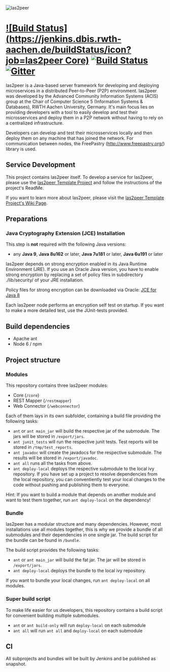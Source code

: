 ![las2peer](https://rwth-acis.github.io/las2peer/logo/vector/las2peer-logo.svg)

# [![Build Status](https://jenkins.dbis.rwth-aachen.de/buildStatus/icon?job=las2peer Core)](https://jenkins.dbis.rwth-aachen.de/job/las2peer%20Core/) [![Build Status](https://travis-ci.org/rwth-acis/las2peer.svg?branch=master)](https://travis-ci.org/rwth-acis/las2peer) [![Gitter](https://badges.gitter.im/Join%20Chat.svg)](https://gitter.im/rwth-acis/las2peer)

las2peer is a Java-based server framework for developing and deploying microservices in a distributed Peer-to-Peer (P2P) environment. las2peer was developed by the Advanced Community Information Systems (ACIS) group at the Chair of Computer Science 5 (Information Systems & Databases), RWTH Aachen University, Germany. It's main focus lies on providing developers with a tool to easily develop and test their microsservices and deploy them in a P2P network without having to rely on a centralized infrastructure.

Developers can develop and test their microsservices locally and then deploy them on any machine that has joined the network. For communication between nodes, the FreePastry (http://www.freepastry.org/) library is used.

## Service Development
This project contains las2peer itself. To develop a service for las2peer, please use the
[las2peer Template Project](https://github.com/rwth-acis/las2peer-Template-Project/) and follow the instructions of the project's ReadMe.  

If you want to learn more about las2peer, please visit the [las2peer Template Project's Wiki Page](https://github.com/rwth-acis/las2peer-Template-Project/wiki).

## Preparations

### Java Cryptography Extension (JCE) Installation

This step is **not** required with the following Java versions:
* any **Java 9**, **Java 8u162** or later, **Java 7u181** or later, **Java 6u191** or later

las2peer depends on strong encryption enabled in its Java Runtime Environment (JRE).
If you use an Oracle Java version, you have to enable strong encryption by replacing a set of policy files in subdirectory ./lib/security/ of your JRE installation.

Policy files for strong encryption can be downloaded via Oracle: [JCE for Java 8](http://www.oracle.com/technetwork/java/javase/downloads/jce8-download-2133166.html "JCE-8")

Each las2peer node performs an encryption self test on startup. If you want to make a more detailed test, use the JUnit-tests provided.

## Build dependencies

* Apache ant
* Node 6 / npm

## Project structure

### Modules

This repository contains three las2peer modules:
* Core (`/core`)
* REST Mapper (`/restmapper`)
* Web Connector (`/webconnector`)

Each of them lays in its own subfolder, containing a build file providing the following tasks:
* `ant` or `ant main_jar` will build the respective jar of the submodule. The jars will be stored in `/export/jars`.
* `ant junit_tests` will run the respective junit tests. Test reports will be stored in `/tmp/test_reports`.
* `ant javadoc` will create the javadocs for the respective submodule. The results will be stored in `/export/javadoc`.
* `ant all` runs all the tasks from above.
* `ant deploy-local` deploys the respective submodule to the local ivy repository. If you have set up  a project to resolve dependencies from the local repository, you can conventiently test your local changes to the code without pushing and publishing them to everyone.

Hint: If you want to build a module that depends on another module and want to test them together, run `ant deploy-local` on the dependency!

### Bundle

las2peer has a modular structure and many dependencies. However, most installations use all modules together, this is why we provide a bundle of all submodules and their dependencies in one single jar. The build script for the bundle can be found in `/bundle`.

The build script provides the following tasks:
* `ant` or `ant main_jar` will build the fat jar. The jar will be stored in `/export/jars`.
* `ant deploy-local` deploys the bundle to the local ivy repository.

If you want to bundle your local changes, run `ant deploy-local` on all modules.

### Super build script

To make life easier for us developers, this repository contains a build script for convenient building multiple submodules.

* `ant` or `ant build-only` will run `deploy-local` on each submodule
* `ant all` will run `ant all` and `deploy-local` on each submodule

## CI

All subprojects and bundles will be built by Jenkins and be published as snapshot.
